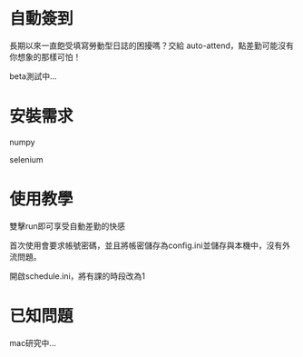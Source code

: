 # 自動簽到

長期以來一直飽受填寫勞動型日誌的困擾嗎？交給 auto-attend，點差勤可能沒有你想象的那樣可怕！

beta測試中...


# 安裝需求

numpy

selenium

# 使用教學

雙擊run即可享受自動差勤的快感

首次使用會要求帳號密碼，並且將帳密儲存為config.ini並儲存與本機中，沒有外流問題。

開啟schedule.ini，將有課的時段改為1

# 已知問題

mac研究中...
